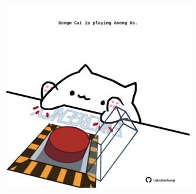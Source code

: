 <!-- built at 10/01/2025, 22:00:43 UTC -->
<p align="center">
  <img width="500" height="500" src="./ReadmeImage.svg">
</p>
